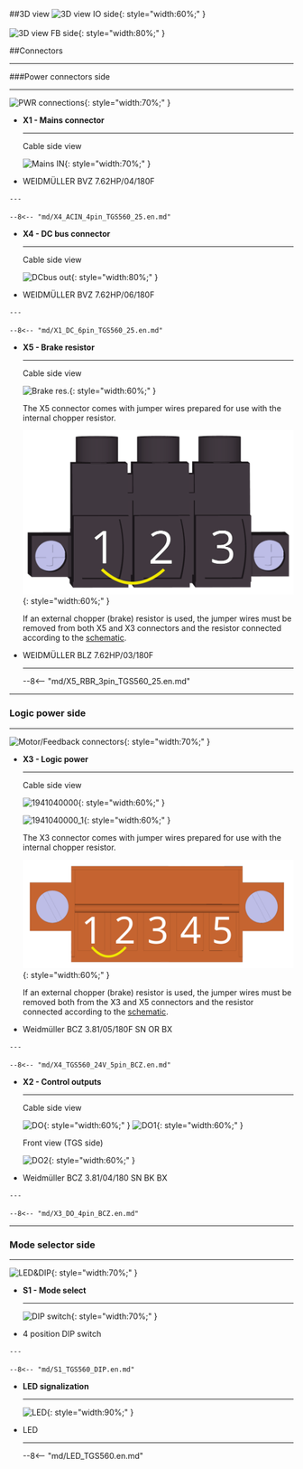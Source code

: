 ##3D view
![3D view IO side](../img/IOside.webp){: style="width:60%;" }
<br>
<br>
![3D view FB side](../img/MotSide.webp){: style="width:80%;" }

##Connectors
___
###Power connectors side
___

![PWR connections](../../../../source/img/TGS-560-25_50_PWRconns.webp){: style="width:70%;" }


<div class="grid cards" markdown>

-   **X1 - Mains connector**

    ---
	
	Cable side view
	
	![Mains IN](../../../../source/img/1930070000.webp){: style="width:70%;" }

-    WEIDMÜLLER BVZ 7.62HP/04/180F

	---
	
	--8<-- "md/X4_ACIN_4pin_TGS560_25.en.md"
	
-   **X4 - DC bus connector**

    ---
	
	Cable side view
	
	![DCbus out](../../../../source/img/1930090000.webp){: style="width:80%;" }

-    WEIDMÜLLER BVZ 7.62HP/06/180F

	---
	
	--8<-- "md/X1_DC_6pin_TGS560_25.en.md"
	
	
-   **X5 - Brake resistor**

    ---
		
	Cable side view
	
	![Brake res.](../../../../source/img/1095690000.webp){: style="width:60%;" }
		
	The X5 connector comes with jumper wires prepared for use with the internal chopper resistor.
	
	![PWR connector](../../../../source/img/1095690000jumper.svg){: style="width:60%;" }   
	
	If an external chopper (brake) resistor is used, the jumper wires must be removed from both X5 and X3 connectors and the resistor connected according to the [schematic](schematic.en.md).		

-   WEIDMÜLLER BLZ 7.62HP/03/180F

	---
	
	--8<-- "md/X5_RBR_3pin_TGS560_25.en.md"

</div>
  
___
### Logic power side
___

![Motor/Feedback connectors](../../../../source/img/TGS-560-25_50_24Vside.webp){: style="width:70%;" }

<div class="grid cards" markdown>

-   **X3 - Logic power**

    ---
	Cable side view   
	
	![1941040000](../../../../source/img/1941040000.webp){: style="width:60%;" }   
	
	![1941040000_1](../../../../source/img/1941040000_1.webp){: style="width:60%;" }	
	
	The X3 connector comes with jumper wires prepared for use with the internal chopper resistor.
	
	![1941040000_2](../../../../source/img/1941040000jumper.svg){: style="width:60%;" }   
	
	If an external chopper (brake) resistor is used, the jumper wires must be removed both from the X3 and X5 connectors and the resistor connected according to the [schematic](schematic.en.md).	  
	
-    Weidmüller BCZ 3.81/05/180F SN OR BX

	---

	--8<-- "md/X4_TGS560_24V_5pin_BCZ.en.md"

-   **X2 - Control outputs**

    ---
		
	Cable side view
	
	![DO](../../../../source/img/1792970000_1.webp){: style="width:60%;" }
	![DO1](../../../../source/img/1792970000_2.webp){: style="width:60%;" }
		
	Front view (TGS side)
	
	![DO2](../../../../source/img/1792970000_3.webp){: style="width:60%;" }
	
-    Weidmüller BCZ 3.81/04/180 SN BK BX

    ---

	--8<-- "md/X3_DO_4pin_BCZ.en.md"
	
</div>

___
### Mode selector side
___

![LED&DIP](../../../../source/img/TGS-560-25_50_DIPside.webp){: style="width:70%;" }

<div class="grid cards" markdown>

-   **S1 - Mode select**

    ---
	
	![DIP switch](../../../../source/img/DS03-254-04BE.webp){: style="width:70%;" }

-    4 position DIP switch

    ---

	--8<-- "md/S1_TGS560_DIP.en.md"

-   **LED signalization**

    ---
	
	![LED](../img/LED.webp){: style="width:90%;" }

-   LED 

    ---

	--8<-- "md/LED_TGS560.en.md"
	
</div>


